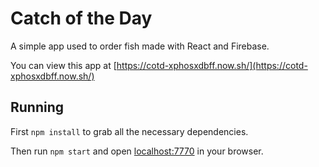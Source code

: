 # Catch of the Day

A simple app used to order fish made with React and Firebase.

You can view this app at [https://cotd-xphosxdbff.now.sh/](https://cotd-xphosxdbff.now.sh/)

## Running

First `npm install` to grab all the necessary dependencies.

Then run `npm start` and open <localhost:7770> in your browser.

